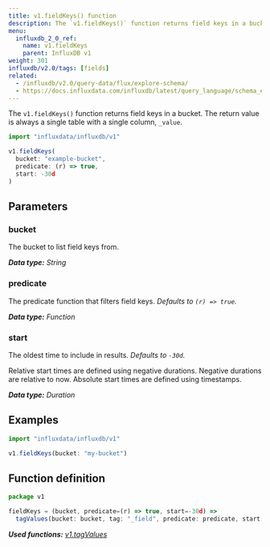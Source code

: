 ```yaml
---
title: v1.fieldKeys() function
description: The `v1.fieldKeys()` function returns field keys in a bucket.
menu:
  influxdb_2_0_ref:
    name: v1.fieldKeys
    parent: InfluxDB v1
weight: 301
influxdb/v2.0/tags: [fields]
related:
  - /influxdb/v2.0/query-data/flux/explore-schema/
  - https://docs.influxdata.com/influxdb/latest/query_language/schema_exploration#show-field-keys, SHOW FIELD KEYS in InfluxQL
---
```


The `v1.fieldKeys()` function returns field keys in a bucket.
The return value is always a single table with a single column, `_value`.

```js
import "influxdata/influxdb/v1"

v1.fieldKeys(
  bucket: "example-bucket",
  predicate: (r) => true,
  start: -30d
)
```

## Parameters

### bucket
The bucket to list field keys from.

_**Data type:** String_

### predicate
The predicate function that filters field keys.
_Defaults to `(r) => true`._

_**Data type:** Function_

### start
The oldest time to include in results.
_Defaults to `-30d`._

Relative start times are defined using negative durations.
Negative durations are relative to now.
Absolute start times are defined using timestamps.

_**Data type:** Duration_

## Examples
```js
import "influxdata/influxdb/v1"

v1.fieldKeys(bucket: "my-bucket")
```

## Function definition
```js
package v1

fieldKeys = (bucket, predicate=(r) => true, start=-30d) =>
  tagValues(bucket: bucket, tag: "_field", predicate: predicate, start: start)
```

_**Used functions:**
[v1.tagValues](/v2.0/reference/flux/stdlib/influxdb-v1/tagvalues/)_
